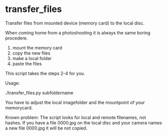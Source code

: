 # transfer_files
Transfer files from mounted device (memory card) to the local disc.

When coming home from a photoshooting it is always the same boring procedere.

1. mount the memory card
2. copy the new files
3. make a local folder
4. paste the files

This script takes the steps 2-4 for you.

Usage:

./transfer_files.py subfoldername

You have to adjust the local imagefolder and the mountpoint of your memorycard.

Known problem: The script looks for local and remote filenames, not hashes. If you have a file 0000.jpg on the local disc and your camera names a new file 0000.jpg it will be not copied.
